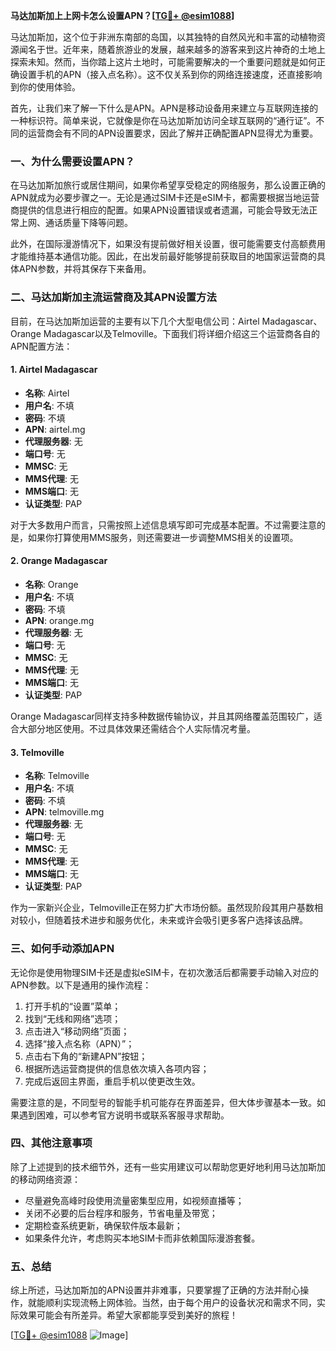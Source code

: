 **马达加斯加上上网卡怎么设置APN？[[TG💪+ @esim1088](https://t.me/s/esim1088)]**

马达加斯加，这个位于非洲东南部的岛国，以其独特的自然风光和丰富的动植物资源闻名于世。近年来，随着旅游业的发展，越来越多的游客来到这片神奇的土地上探索未知。然而，当你踏上这片土地时，可能需要解决的一个重要问题就是如何正确设置手机的APN（接入点名称）。这不仅关系到你的网络连接速度，还直接影响到你的使用体验。

首先，让我们来了解一下什么是APN。APN是移动设备用来建立与互联网连接的一种标识符。简单来说，它就像是你在马达加斯加访问全球互联网的“通行证”。不同的运营商会有不同的APN设置要求，因此了解并正确配置APN显得尤为重要。

### **一、为什么需要设置APN？**

在马达加斯加旅行或居住期间，如果你希望享受稳定的网络服务，那么设置正确的APN就成为必要步骤之一。无论是通过SIM卡还是eSIM卡，都需要根据当地运营商提供的信息进行相应的配置。如果APN设置错误或者遗漏，可能会导致无法正常上网、通话质量下降等问题。

此外，在国际漫游情况下，如果没有提前做好相关设置，很可能需要支付高额费用才能维持基本通信功能。因此，在出发前最好能够提前获取目的地国家运营商的具体APN参数，并将其保存下来备用。

### **二、马达加斯加主流运营商及其APN设置方法**

目前，在马达加斯加运营的主要有以下几个大型电信公司：Airtel Madagascar、Orange Madagascar以及Telmoville。下面我们将详细介绍这三个运营商各自的APN配置方法：

#### 1. Airtel Madagascar

- **名称**: Airtel
- **用户名**: 不填
- **密码**: 不填
- **APN**: airtel.mg
- **代理服务器**: 无
- **端口号**: 无
- **MMSC**: 无
- **MMS代理**: 无
- **MMS端口**: 无
- **认证类型**: PAP

对于大多数用户而言，只需按照上述信息填写即可完成基本配置。不过需要注意的是，如果你打算使用MMS服务，则还需要进一步调整MMS相关的设置项。

#### 2. Orange Madagascar

- **名称**: Orange
- **用户名**: 不填
- **密码**: 不填
- **APN**: orange.mg
- **代理服务器**: 无
- **端口号**: 无
- **MMSC**: 无
- **MMS代理**: 无
- **MMS端口**: 无
- **认证类型**: PAP

Orange Madagascar同样支持多种数据传输协议，并且其网络覆盖范围较广，适合大部分地区使用。不过具体效果还需结合个人实际情况考量。

#### 3. Telmoville

- **名称**: Telmoville
- **用户名**: 不填
- **密码**: 不填
- **APN**: telmoville.mg
- **代理服务器**: 无
- **端口号**: 无
- **MMSC**: 无
- **MMS代理**: 无
- **MMS端口**: 无
- **认证类型**: PAP

作为一家新兴企业，Telmoville正在努力扩大市场份额。虽然现阶段其用户基数相对较小，但随着技术进步和服务优化，未来或许会吸引更多客户选择该品牌。

### **三、如何手动添加APN**

无论你是使用物理SIM卡还是虚拟eSIM卡，在初次激活后都需要手动输入对应的APN参数。以下是通用的操作流程：

1. 打开手机的“设置”菜单；
2. 找到“无线和网络”选项；
3. 点击进入“移动网络”页面；
4. 选择“接入点名称（APN）”；
5. 点击右下角的“新建APN”按钮；
6. 根据所选运营商提供的信息依次填入各项内容；
7. 完成后返回主界面，重启手机以使更改生效。

需要注意的是，不同型号的智能手机可能存在界面差异，但大体步骤基本一致。如果遇到困难，可以参考官方说明书或联系客服寻求帮助。

### **四、其他注意事项**

除了上述提到的技术细节外，还有一些实用建议可以帮助您更好地利用马达加斯加的移动网络资源：

- 尽量避免高峰时段使用流量密集型应用，如视频直播等；
- 关闭不必要的后台程序和服务，节省电量及带宽；
- 定期检查系统更新，确保软件版本最新；
- 如果条件允许，考虑购买本地SIM卡而非依赖国际漫游套餐。

### **五、总结**

综上所述，马达加斯加的APN设置并非难事，只要掌握了正确的方法并耐心操作，就能顺利实现流畅上网体验。当然，由于每个用户的设备状况和需求不同，实际效果可能会有所差异。希望大家都能享受到美好的旅程！

[[TG💪+ @esim1088](https://t.me/s/esim1088) ![Image](https://i.postimg.cc/4NQfJmqS/Snipaste-2025-05-13-00-14-12.png)]